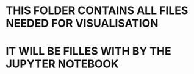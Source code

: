 # THIS FOLDER CONTAINS ALL FILES NEEDED FOR VISUALISATION
# IT WILL BE FILLES WITH BY THE JUPYTER NOTEBOOK